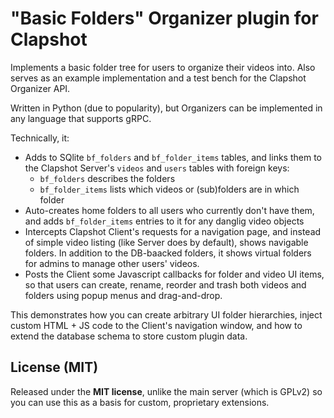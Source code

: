 # "Basic Folders" Organizer plugin for Clapshot

Implements a basic folder tree for users to organize their videos into.
Also serves as an example implementation and a test bench for the Clapshot Organizer API.

Written in Python (due to popularity), but Organizers can be implemented in any language that supports gRPC.

Technically, it:

- Adds to SQlite `bf_folders` and `bf_folder_items` tables, and links them to the Clapshot Server's `videos` and `users` tables with foreign keys:
  - `bf_folders` describes the folders
  - `bf_folder_items` lists which videos or (sub)folders are in which folder
- Auto-creates home folders to all users who currently don't have them, and adds `bf_folder_items` entries to it for any danglig video objects
- Intercepts Clapshot Client's requests for a navigation page, and instead of simple video listing (like Server does by default), shows navigable folders. In addition to the DB-baacked folders, it shows virtual folders for admins to manage other users' videos.
- Posts the Client some Javascript callbacks for folder and video UI items, so that users can create, rename, reorder and trash both videos and folders using popup menus and drag-and-drop.

This demonstrates how you can create arbitrary UI folder hierarchies, inject custom HTML + JS code to the Client's navigation window, and how to extend the database schema to store custom plugin data.

## License (MIT)

Released under the **MIT license**, unlike the main server (which is GPLv2) so you can use this as a basis for custom, proprietary extensions.
